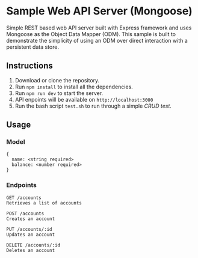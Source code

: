 # Sample Web API Server (Mongoose)
Simple REST based web API server built with Express framework and uses Mongoose as the
Object Data Mapper (ODM). This sample is built to demonstrate the simplicity of using
an ODM over direct interaction with a persistent data store.

## Instructions
1. Download or clone the repository.
2. Run `npm install` to install all the dependencies.
3. Run `npm run dev` to start the server.
4. API enpoints will be available on `http://localhost:3000`
4. Run the bash script `test.sh` to run through a simple *CRUD test*.

## Usage

### Model
```
{
  name: <string required>
  balance: <number required>
}

```

### Endpoints
```
GET /accounts
Retrieves a list of accounts
```

```
POST /accounts
Creates an account
```

```
PUT /accounts/:id
Updates an account
```

```
DELETE /accounts/:id
Deletes an account
```
